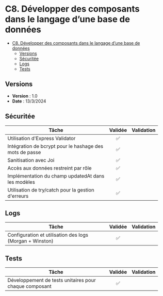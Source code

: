 # C8. Développer des composants dans le langage d’une base de données

- [C8. Développer des composants dans le langage d’une base de données](#c8-développer-des-composants-dans-le-langage-dune-base-de-données)
  - [Versions](#versions)
  - [Sécuritée](#sécuritée)
  - [Logs](#logs)
  - [Tests](#tests)

## Versions

- **Version** : 1.0
- **Date** : 13/3/2024

## Sécuritée

| Tâche                                                     | Validée    | Validation                         |
|-----------------------------------------------------------|:----------:|------------------------------------|
| Utilisation d'Express Validator                           |     ✅     |                                    |
| Intégration de bcrypt pour le hashage des mots de passe   |     ✅     |                                    |
| Sanitisation avec Joi                                     |     ✅     |                                    |
| Accès aux données restreint par rôle                      |     ✅     |                                    |
| Implémentation du champ updatedAt dans les modèles        |     ✅     |                                    |
| Utilisation de try/catch pour la gestion d'erreurs        |     ✅     |                                    |

## Logs

| Tâche                                                     | Validée    | Validation                         |
|-----------------------------------------------------------|:----------:|------------------------------------|
| Configuration et utilisation des logs (Morgan + Winston)  |     ✅     |                                    |

## Tests

| Tâche                                                     | Validée    | Validation                         |
|-----------------------------------------------------------|:----------:|------------------------------------|
| Développement de tests unitaires pour chaque composant    |     ✅     |                                    |
